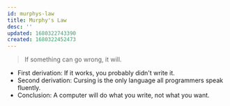 ```yaml
---
id: murphys-law
title: Murphy's Law
desc: ''
updated: 1680322743390
created: 1680322452473
---
```


> If something can go wrong, it will.

- First derivation: If it works, you probably didn't write it.
- Second derivation: Cursing is the only language all programmers speak fluently.
- Conclusion: A computer will do what you write, not what you want.
